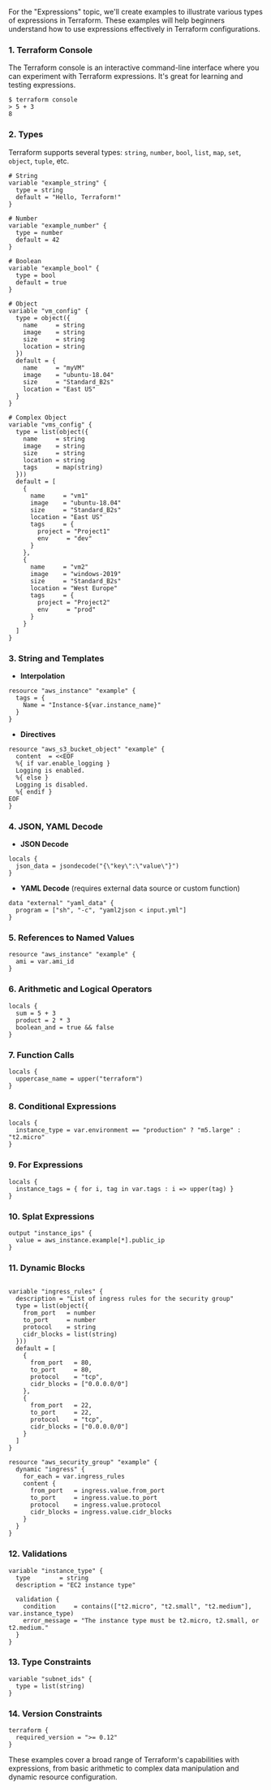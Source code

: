 For the "Expressions" topic, we'll create examples to illustrate various types of expressions in Terraform. These examples will help beginners understand how to use expressions effectively in Terraform configurations.

### 1. Terraform Console
The Terraform console is an interactive command-line interface where you can experiment with Terraform expressions. It's great for learning and testing expressions.
```shell
$ terraform console
> 5 + 3
8
```

### 2. Types
Terraform supports several types: `string`, `number`, `bool`, `list`, `map`, `set`, `object`, `tuple`, etc.
```hcl
# String
variable "example_string" {
  type = string
  default = "Hello, Terraform!"
}

# Number
variable "example_number" {
  type = number
  default = 42
}

# Boolean
variable "example_bool" {
  type = bool
  default = true
}

# Object
variable "vm_config" {
  type = object({
    name     = string
    image    = string
    size     = string
    location = string
  })
  default = {
    name     = "myVM"
    image    = "ubuntu-18.04"
    size     = "Standard_B2s"
    location = "East US"
  }
}

# Complex Object
variable "vms_config" {
  type = list(object({
    name     = string
    image    = string
    size     = string
    location = string
    tags     = map(string)
  }))
  default = [
    {
      name     = "vm1"
      image    = "ubuntu-18.04"
      size     = "Standard_B2s"
      location = "East US"
      tags     = {
        project = "Project1"
        env     = "dev"
      }
    },
    {
      name     = "vm2"
      image    = "windows-2019"
      size     = "Standard_B2s"
      location = "West Europe"
      tags     = {
        project = "Project2"
        env     = "prod"
      }
    }
  ]
}

```

### 3. String and Templates
- **Interpolation**
```hcl
resource "aws_instance" "example" {
  tags = {
    Name = "Instance-${var.instance_name}"
  }
}
```
- **Directives**
```hcl
resource "aws_s3_bucket_object" "example" {
  content  = <<EOF
  %{ if var.enable_logging }
  Logging is enabled.
  %{ else }
  Logging is disabled.
  %{ endif }
EOF
}
```

### 4. JSON, YAML Decode
- **JSON Decode**
```hcl
locals {
  json_data = jsondecode("{\"key\":\"value\"}")
}
```
- **YAML Decode** (requires external data source or custom function)
```hcl
data "external" "yaml_data" {
  program = ["sh", "-c", "yaml2json < input.yml"]
}
```

### 5. References to Named Values
```hcl
resource "aws_instance" "example" {
  ami = var.ami_id
}
```

### 6. Arithmetic and Logical Operators
```hcl
locals {
  sum = 5 + 3
  product = 2 * 3
  boolean_and = true && false
}
```

### 7. Function Calls
```hcl
locals {
  uppercase_name = upper("terraform")
}
```

### 8. Conditional Expressions
```hcl
locals {
  instance_type = var.environment == "production" ? "m5.large" : "t2.micro"
}
```

### 9. For Expressions
```hcl
locals {
  instance_tags = { for i, tag in var.tags : i => upper(tag) }
}
```

### 10. Splat Expressions
```hcl
output "instance_ips" {
  value = aws_instance.example[*].public_ip
}
```

### 11. Dynamic Blocks
```hcl

variable "ingress_rules" {
  description = "List of ingress rules for the security group"
  type = list(object({
    from_port   = number
    to_port     = number
    protocol    = string
    cidr_blocks = list(string)
  }))
  default = [
    {
      from_port   = 80,
      to_port     = 80,
      protocol    = "tcp",
      cidr_blocks = ["0.0.0.0/0"]
    },
    {
      from_port   = 22,
      to_port     = 22,
      protocol    = "tcp",
      cidr_blocks = ["0.0.0.0/0"]
    }
  ]
}

resource "aws_security_group" "example" {
  dynamic "ingress" {
    for_each = var.ingress_rules
    content {
      from_port   = ingress.value.from_port
      to_port     = ingress.value.to_port
      protocol    = ingress.value.protocol
      cidr_blocks = ingress.value.cidr_blocks
    }
  }
}
```

### 12. Validations
```hcl
variable "instance_type" {
  type        = string
  description = "EC2 instance type"

  validation {
    condition     = contains(["t2.micro", "t2.small", "t2.medium"], var.instance_type)
    error_message = "The instance type must be t2.micro, t2.small, or t2.medium."
  }
}
```

### 13. Type Constraints
```hcl
variable "subnet_ids" {
  type = list(string)
}
```

### 14. Version Constraints
```hcl
terraform {
  required_version = ">= 0.12"
}
```

These examples cover a broad range of Terraform's capabilities with expressions, from basic arithmetic to complex data manipulation and dynamic resource configuration.
